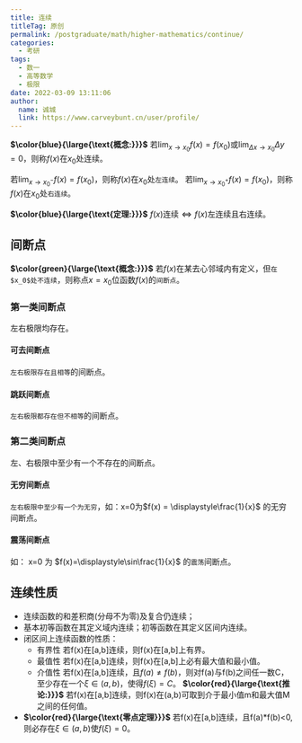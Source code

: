 ```yaml
---
title: 连续
titleTag: 原创
permalink: /postgraduate/math/higher-mathematics/continue/
categories: 
  - 考研
tags: 
  - 数一
  - 高等数学
  - 极限
date: 2022-03-09 13:11:06
author: 
  name: 诚城
  link: https://www.carveybunt.cn/user/profile/
---
```


**$\color{blue}{\large{\text{概念:}}}$** 若$\displaystyle\lim_{x \to x_0}f(x) = f(x_0)$或$\displaystyle\lim_{\Delta x \to x_0}\Delta y = 0$，则称$f(x)$在$x_0$处连续。 

若$\displaystyle\lim_{x \to x_0^-}f(x) = f(x_0)$，则称$f(x)$在$x_0$处`左连续`。 
若$\displaystyle\lim_{x \to x_0^+}f(x) = f(x_0)$，则称$f(x)$在$x_0$处`右连续`。 

**$\color{blue}{\large{\text{定理:}}}$** $f(x)$连续$\Leftrightarrow f(x)$左连续且右连续。

## 间断点
**$\color{green}{\large{\text{概念:}}}$** 若$f(x)$在某去心邻域内有定义，但`在$x_0$处不连续`，则称点$x=x_0$位函数$f(x)$的`间断点`。
### 第一类间断点
左右极限均存在。
#### 可去间断点
`左右极限存在且相等`的间断点。
#### 跳跃间断点
`左右极限都存在但不相等`的间断点。
### 第二类间断点
左、右极限中至少有一个不存在的间断点。
#### 无穷间断点
`左右极限中至少有一个为无穷`，如：x=0为$f(x) = \displaystyle\frac{1}{x}$ 的无穷间断点。
#### 震荡间断点
如： x=0 为 $f(x)=\displaystyle\sin\frac{1}{x}$ 的`震荡`间断点。

## 连续性质
- 连续函数的和差积商(分母不为零)及复合仍连续；
- 基本初等函数在其定义域内连续；初等函数在其定义区间内连续。
- 闭区间上连续函数的性质：
  - 有界性
    若f(x)在[a,b]连续，则f(x)在[a,b]上有界。
  - 最值性
    若f(x)在[a,b]连续，则f(x)在[a,b]上必有最大值和最小值。
  - 介值性
    若f(x)在[a,b]连续，且$f(a)\neq f(b)$，则对f(a)与f(b)之间任一数C，至少存在一个$\xi\in(a,b)$，使得$f(\xi)=C$。
    **$\color{red}{\large{\text{推论:}}}$** 若f(x)在[a,b]连续，则f(x)在(a,b)可取到介于最小值m和最大值M之间的任何值。
- **$\color{red}{\large{\text{零点定理}}}$**
  若f(x)在[a,b]连续，且f(a)*f(b)<0,则必存在$\xi\in(a,b)$使$f(\xi)=0$。